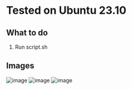 # Tested on Ubuntu 23.10
## What to do
1. Run script.sh

## Images
![image](https://github.com/DiegoYegros/config-files/assets/64743423/cb2a4f2b-76d6-4ce3-8f66-226ecf8b48f4)
![image](https://github.com/DiegoYegros/config-files/assets/64743423/5d1af15c-6f77-4347-a9e1-950dfd81be30)
![image](https://github.com/DiegoYegros/config-files/assets/64743423/cba5c557-ecbc-42ae-8cca-6ba663ea67ed)

